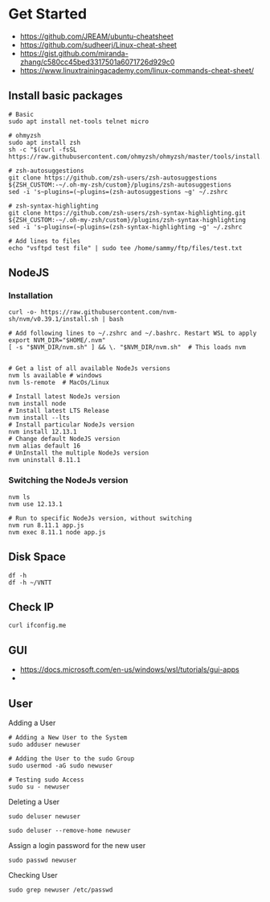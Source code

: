 # Get Started

- https://github.com/JREAM/ubuntu-cheatsheet
- https://github.com/sudheerj/Linux-cheat-sheet
- https://gist.github.com/miranda-zhang/c580cc45bed3317501a6071726d929c0
- https://www.linuxtrainingacademy.com/linux-commands-cheat-sheet/

## Install basic packages

```shell
# Basic
sudo apt install net-tools telnet micro

# ohmyzsh
sudo apt install zsh
sh -c "$(curl -fsSL https://raw.githubusercontent.com/ohmyzsh/ohmyzsh/master/tools/install.sh)"

# zsh-autosuggestions
git clone https://github.com/zsh-users/zsh-autosuggestions ${ZSH_CUSTOM:-~/.oh-my-zsh/custom}/plugins/zsh-autosuggestions
sed -i 's~plugins=(~plugins=(zsh-autosuggestions ~g' ~/.zshrc

# zsh-syntax-highlighting
git clone https://github.com/zsh-users/zsh-syntax-highlighting.git ${ZSH_CUSTOM:-~/.oh-my-zsh/custom}/plugins/zsh-syntax-highlighting
sed -i 's~plugins=(~plugins=(zsh-syntax-highlighting ~g' ~/.zshrc
```


```shell
# Add lines to files
echo "vsftpd test file" | sudo tee /home/sammy/ftp/files/test.txt
```

## NodeJS
### Installation
```shell
curl -o- https://raw.githubusercontent.com/nvm-sh/nvm/v0.39.1/install.sh | bash

# Add following lines to ~/.zshrc and ~/.bashrc. Restart WSL to apply
export NVM_DIR="$HOME/.nvm"
[ -s "$NVM_DIR/nvm.sh" ] && \. "$NVM_DIR/nvm.sh"  # This loads nvm


# Get a list of all available NodeJs versions
nvm ls available # windows
nvm ls-remote  # MacOs/Linux

# Install latest NodeJs version
nvm install node
# Install latest LTS Release
nvm install --lts
# Install particular NodeJs version
nvm install 12.13.1
# Change default NodeJS version
nvm alias default 16
# UnInstall the multiple NodeJs version
nvm uninstall 8.11.1
```

### Switching the NodeJs version
```shell
nvm ls
nvm use 12.13.1

# Run to specific NodeJs version, without switching
nvm run 8.11.1 app.js
nvm exec 8.11.1 node app.js
```

## Disk Space
```shell
df -h
df -h ~/VNTT
```

## Check IP
```shell
curl ifconfig.me
```

## GUI
- https://docs.microsoft.com/en-us/windows/wsl/tutorials/gui-apps
- 
## User
Adding a User
```shell
# Adding a New User to the System
sudo adduser newuser

# Adding the User to the sudo Group
sudo usermod -aG sudo newuser

# Testing sudo Access
sudo su - newuser
```

Deleting a User
```shell
sudo deluser newuser

sudo deluser --remove-home newuser
```

Assign a login password for the new user
```shell
sudo passwd newuser
```

Checking User

```shell
sudo grep newuser /etc/passwd
```
